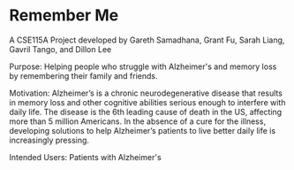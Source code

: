 # Remember Me
A CSE115A Project developed by Gareth Samadhana, Grant Fu, Sarah Liang, Gavril Tango, and Dillon Lee

Purpose: Helping people who struggle with Alzheimer's and memory loss by remembering their family and friends.

Motivation: Alzheimer’s is a chronic neurodegenerative disease that results in memory loss and other cognitive abilities serious enough to interfere with daily life. The disease is the 6th leading cause of death in the US, affecting more than 5 million Americans. In the absence of a cure for the illness, developing solutions to help Alzheimer’s patients to live better daily life  is increasingly pressing.

Intended Users: Patients with Alzheimer's


